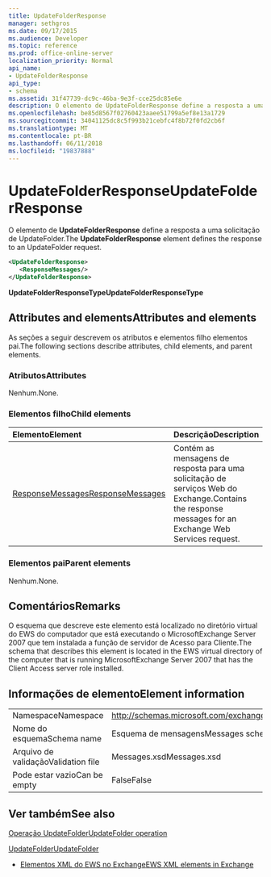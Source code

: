 ```yaml
---
title: UpdateFolderResponse
manager: sethgros
ms.date: 09/17/2015
ms.audience: Developer
ms.topic: reference
ms.prod: office-online-server
localization_priority: Normal
api_name:
- UpdateFolderResponse
api_type:
- schema
ms.assetid: 31f47739-dc9c-46ba-9e3f-cce25dc85e6e
description: O elemento de UpdateFolderResponse define a resposta a uma solicitação de UpdateFolder.
ms.openlocfilehash: be85d8567f02760423aaee51799a5ef8e13a1729
ms.sourcegitcommit: 34041125dc8c5f993b21cebfc4f8b72f0fd2cb6f
ms.translationtype: MT
ms.contentlocale: pt-BR
ms.lasthandoff: 06/11/2018
ms.locfileid: "19837888"
---
```

# <a name="updatefolderresponse"></a><span data-ttu-id="297db-103">UpdateFolderResponse</span><span class="sxs-lookup"><span data-stu-id="297db-103">UpdateFolderResponse</span></span>

<span data-ttu-id="297db-104">O elemento de **UpdateFolderResponse** define a resposta a uma solicitação de UpdateFolder.</span><span class="sxs-lookup"><span data-stu-id="297db-104">The **UpdateFolderResponse** element defines the response to an UpdateFolder request.</span></span> 
  
```xml
<UpdateFolderResponse>
   <ResponseMessages/>
</UpdateFolderResponse>
```

 <span data-ttu-id="297db-105">**UpdateFolderResponseType**</span><span class="sxs-lookup"><span data-stu-id="297db-105">**UpdateFolderResponseType**</span></span>
## <a name="attributes-and-elements"></a><span data-ttu-id="297db-106">Attributes and elements</span><span class="sxs-lookup"><span data-stu-id="297db-106">Attributes and elements</span></span>

<span data-ttu-id="297db-107">As seções a seguir descrevem os atributos e elementos filho elementos pai.</span><span class="sxs-lookup"><span data-stu-id="297db-107">The following sections describe attributes, child elements, and parent elements.</span></span>
  
### <a name="attributes"></a><span data-ttu-id="297db-108">Atributos</span><span class="sxs-lookup"><span data-stu-id="297db-108">Attributes</span></span>

<span data-ttu-id="297db-109">Nenhum.</span><span class="sxs-lookup"><span data-stu-id="297db-109">None.</span></span>
  
### <a name="child-elements"></a><span data-ttu-id="297db-110">Elementos filho</span><span class="sxs-lookup"><span data-stu-id="297db-110">Child elements</span></span>

|<span data-ttu-id="297db-111">**Elemento**</span><span class="sxs-lookup"><span data-stu-id="297db-111">**Element**</span></span>|<span data-ttu-id="297db-112">**Descrição**</span><span class="sxs-lookup"><span data-stu-id="297db-112">**Description**</span></span>|
|:-----|:-----|
|[<span data-ttu-id="297db-113">ResponseMessages</span><span class="sxs-lookup"><span data-stu-id="297db-113">ResponseMessages</span></span>](responsemessages.md) <br/> |<span data-ttu-id="297db-114">Contém as mensagens de resposta para uma solicitação de serviços Web do Exchange.</span><span class="sxs-lookup"><span data-stu-id="297db-114">Contains the response messages for an Exchange Web Services request.</span></span>  <br/> |
   
### <a name="parent-elements"></a><span data-ttu-id="297db-115">Elementos pai</span><span class="sxs-lookup"><span data-stu-id="297db-115">Parent elements</span></span>

<span data-ttu-id="297db-116">Nenhum.</span><span class="sxs-lookup"><span data-stu-id="297db-116">None.</span></span>
  
## <a name="remarks"></a><span data-ttu-id="297db-117">Comentários</span><span class="sxs-lookup"><span data-stu-id="297db-117">Remarks</span></span>

<span data-ttu-id="297db-118">O esquema que descreve este elemento está localizado no diretório virtual do EWS do computador que está executando o MicrosoftExchange Server 2007 que tem instalada a função de servidor de Acesso para Cliente.</span><span class="sxs-lookup"><span data-stu-id="297db-118">The schema that describes this element is located in the EWS virtual directory of the computer that is running MicrosoftExchange Server 2007 that has the Client Access server role installed.</span></span>
  
## <a name="element-information"></a><span data-ttu-id="297db-119">Informações de elemento</span><span class="sxs-lookup"><span data-stu-id="297db-119">Element information</span></span>

|||
|:-----|:-----|
|<span data-ttu-id="297db-120">Namespace</span><span class="sxs-lookup"><span data-stu-id="297db-120">Namespace</span></span>  <br/> |http://schemas.microsoft.com/exchange/services/2006/messages  <br/> |
|<span data-ttu-id="297db-121">Nome do esquema</span><span class="sxs-lookup"><span data-stu-id="297db-121">Schema name</span></span>  <br/> |<span data-ttu-id="297db-122">Esquema de mensagens</span><span class="sxs-lookup"><span data-stu-id="297db-122">Messages schema</span></span>  <br/> |
|<span data-ttu-id="297db-123">Arquivo de validação</span><span class="sxs-lookup"><span data-stu-id="297db-123">Validation file</span></span>  <br/> |<span data-ttu-id="297db-124">Messages.xsd</span><span class="sxs-lookup"><span data-stu-id="297db-124">Messages.xsd</span></span>  <br/> |
|<span data-ttu-id="297db-125">Pode estar vazio</span><span class="sxs-lookup"><span data-stu-id="297db-125">Can be empty</span></span>  <br/> |<span data-ttu-id="297db-126">False</span><span class="sxs-lookup"><span data-stu-id="297db-126">False</span></span>  <br/> |
   
## <a name="see-also"></a><span data-ttu-id="297db-127">Ver também</span><span class="sxs-lookup"><span data-stu-id="297db-127">See also</span></span>



[<span data-ttu-id="297db-128">Operação UpdateFolder</span><span class="sxs-lookup"><span data-stu-id="297db-128">UpdateFolder operation</span></span>](updatefolder-operation.md)
  
[<span data-ttu-id="297db-129">UpdateFolder</span><span class="sxs-lookup"><span data-stu-id="297db-129">UpdateFolder</span></span>](updatefolder.md)


- [<span data-ttu-id="297db-130">Elementos XML do EWS no Exchange</span><span class="sxs-lookup"><span data-stu-id="297db-130">EWS XML elements in Exchange</span></span>](ews-xml-elements-in-exchange.md)

